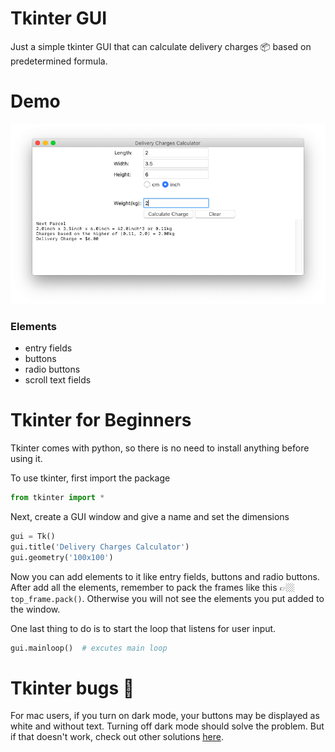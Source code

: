 # Tkinter GUI 

Just a simple tkinter GUI that can calculate delivery charges 📦 based on predetermined formula.

# Demo
![tkinter gui demo](https://github.com/hongmei-codes/tkinter_delivery_charge/blob/master/demo/gui.png)

### Elements
* entry fields
* buttons
* radio buttons
* scroll text fields

  
# Tkinter for Beginners
Tkinter comes with python, so there is no need to install anything before using it.

To use tkinter, first import the package
```python
from tkinter import *
```

Next, create a GUI window and give a name and set the dimensions
```python
gui = Tk()
gui.title('Delivery Charges Calculator')
gui.geometry('100x100')
```

Now you can add elements to it like entry fields, buttons and radio buttons. After add all the elements, remember to pack the frames like this 👉🏼  `top_frame.pack()`. Otherwise you will not see the elements you put added to the window.

One last thing to do is to start the loop that listens for user input.
```python
gui.mainloop()  # excutes main loop
```

# Tkinter bugs 🐞
For mac users, if you turn on dark mode, your buttons may be displayed as white and without text. Turning off dark mode should solve the problem. But if that doesn't work, check out other solutions [here](https://github.com/PySimpleGUI/PySimpleGUI/issues/1124).
